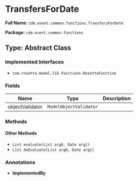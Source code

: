 # TransfersForDate

**Full Name:** `cdm.event.common.functions.TransfersForDate`

**Package:** `cdm.event.common.functions`

## Type: Abstract Class

### Implemented Interfaces

- `com.rosetta.model.lib.functions.RosettaFunction`

### Fields

| Name | Type | Description |
|------|------|-------------|
| objectValidator | `ModelObjectValidator` |  |

### Methods

#### Other Methods

- `List evaluate(List arg0, Date arg1)`
- `List doEvaluate(List arg0, Date arg1)`

### Annotations

- **ImplementedBy**

